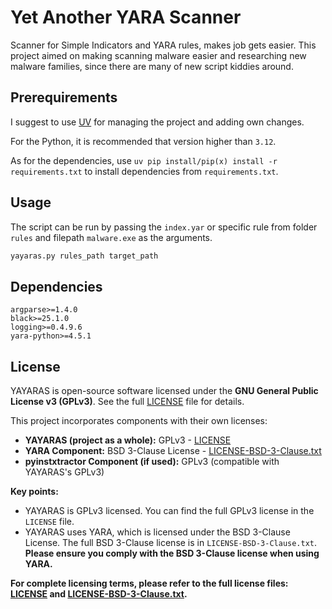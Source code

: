# Yet Another YARA Scanner

Scanner for Simple Indicators and YARA rules, makes job gets easier. This project aimed on making scanning malware easier and researching new malware families, since there are many of new script kiddies around.

## Prerequirements

I suggest to use [UV](https://github.com/astral-sh/uv) for managing the project and adding own changes.

For the Python, it is recommended that version higher than `3.12`.

As for the dependencies, use `uv pip install/pip(x) install -r requirements.txt` to install dependencies from `requirements.txt`.

## Usage

The script can be run by passing the `index.yar` or specific rule from folder `rules` and filepath `malware.exe` as the arguments.

```bash
yayaras.py rules_path target_path
```

## Dependencies

```pip
argparse>=1.4.0
black>=25.1.0
logging>=0.4.9.6
yara-python>=4.5.1
```

## License

YAYARAS is open-source software licensed under the **GNU General Public License v3 (GPLv3)**. See the full [LICENSE](LICENSE) file for details.

This project incorporates components with their own licenses:

* **YAYARAS (project as a whole):** GPLv3 - [LICENSE](LICENSE)
* **YARA Component:** BSD 3-Clause License - [LICENSE-BSD-3-Clause.txt](LICENSE-BSD-3-Clause.txt)
* **pyinstxtractor Component (if used):** GPLv3 (compatible with YAYARAS's GPLv3)

**Key points:**

* YAYARAS is GPLv3 licensed. You can find the full GPLv3 license in the `LICENSE` file.
* YAYARAS uses YARA, which is licensed under the BSD 3-Clause License. The full BSD 3-Clause license is in `LICENSE-BSD-3-Clause.txt`.  **Please ensure you comply with the BSD 3-Clause license when using YARA.**

**For complete licensing terms, please refer to the full license files: [LICENSE](LICENSE) and [LICENSE-BSD-3-Clause.txt](LICENSE-BSD-3-Clause.txt).**
